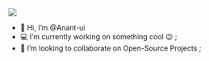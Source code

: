 <img src="https://readme-typing-svg.demolab.com?font=Fira+Code&size=22&pause=1000&color=36BCF7&center=true&vCenter=true&width=435&lines=Hi+there!+I'm+Anant+👋;Full+Stack+Developer+🧑‍💻;I+love+building+cool+web+apps+🚀" />

- 👋 Hi, I’m @Anant-ui
- 💻 I’m currently working on something cool 😉 ;
- 💞️ I’m looking to collaborate on Open-Source Projects ;







<!---
Anant-ui/Anant-ui is a ✨ special ✨ repository because its `README.md` (this file) appears on your GitHub profile.
You can click the Preview link to take a look at your changes.
--->
